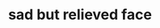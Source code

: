 ---
layout: smileys&emotion
title: sad but relieved face
emoji: sad_but_relieved_face
permalink: 😥.html
---